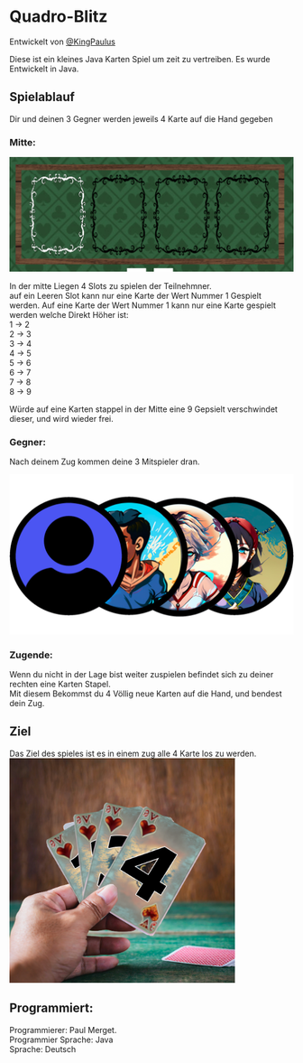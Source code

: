 # Quadro-Blitz
Entwickelt von [@KingPaulus](https://github.com/KingPaulus)

Diese ist ein kleines Java Karten Spiel um zeit zu vertreiben.
Es wurde Entwickelt in Java.

## Spielablauf

Dir und deinen 3 Gegner werden jeweils 4 Karte auf die Hand gegeben<br>

### Mitte:
<img width="713" alt="image" src="./image/screenshots/KartenDeck.png">

In der mitte Liegen 4 Slots zu spielen der Teilnehmner. <br>
auf ein Leeren Slot kann nur eine Karte der Wert Nummer 1 Gespielt werden.
Auf eine Karte der Wert Nummer 1 kann nur eine Karte gespielt werden welche Direkt Höher ist: <br>
1 -> 2 <br>
2 -> 3 <br>
3 -> 4 <br>
4 -> 5 <br>
5 -> 6 <br>
6 -> 7 <br>
7 -> 8 <br>
8 -> 9 <br>

Würde auf eine Karten stappel in der Mitte eine 9 Gepsielt verschwindet dieser, und wird wieder frei.

### Gegner:
Nach deinem Zug kommen deine 3 Mitspieler dran.

<img width="713" alt="image" src="./image/screenshots/KI-Gegner.png">

### Zugende:
Wenn du nicht in der Lage bist weiter zuspielen befindet sich zu deiner rechten eine Karten Stapel. <br>
Mit diesem Bekommst du 4 Völlig neue Karten auf die Hand, und bendest dein Zug.

## Ziel
Das Ziel des spieles ist es in einem zug alle 4 Karte los zu werden.
<img width="400" alt="image" src="./image/screenshots/Playing-Cards.png">

## Programmiert:
Programmierer: Paul Merget. <br>
Programmier Sprache: Java <br>
Sprache: Deutsch

